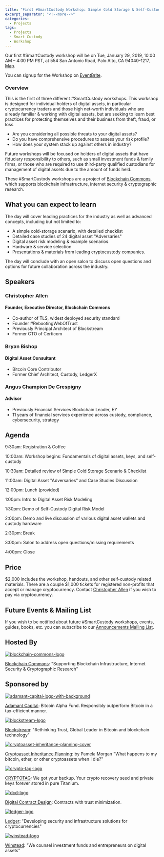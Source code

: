 ```yaml
---
title: "First #SmartCustody Workshop: Simple Cold Storage & Self-Custody"
excerpt_separator: "<!--more-->"
categories:
  - Projects
tags:
  - Projects
  - Smart Custody
  - Workshop
---
```


Our first #SmartCustody workshop will be on Tue, January 29, 2019, 10:00 AM – 4:00 PM PST, at 554 San Antonio Road, Palo Alto, CA 94040-1217, [Map](https://www.eventbrite.com/e/smartcustody-simple-cold-storage-self-custody-workshop-tickets-54426618481#map-target).

You can signup for the Workshop on [EventBrite](https://www.eventbrite.com/e/smartcustody-simple-cold-storage-self-custody-workshop-tickets-54426618481).

### Overview

This is the first of three different #SmartCustody workshops. This workshop is designed for individual holders of digital assets, in particular cryptocurrency traders and those high net-worth individuals who are already familiar & working with digital assets, but are seeking to learn best practices for protecting themselves and their business from theft, fraud, or loss.

- Are you considering all possible threats to your digital assets?
- Do you have comprehensive procedures to assess your risk profile?
- How does your system stack up against others in industry?

Future workshops will be focused on holders of digital assets that have fiduciary responsibility to others, such as small investment funds & family firms, or those who are required to use third-party qualified custodians for management of digital assets due to the amount of funds held.

These #SmartCustody workshops are a project of [Blockchain Commons](https://www.BlockchainCommons.com), which supports blockchain infrastructure, internet security & cryptographic research.

<!--more-->

## What you can expect to learn

The day will cover leading practices for the industry as well as advanced concepts, including but not limited to:

- A simple cold-storage scenario, with detailed checklist
- Detailed case studies of 24 digital asset "Adversaries"
- Digital asset risk modeling & example scenarios
- Hardware & service selection
- Presentations & materials from leading cryptocustody companies.

The day will conclude with an open salon to discuss open questions and options for future collaboration across the industry.

## Speakers

### Christopher Allen

#### Founder, Executive Director, Blockchain Commons

- Co-author of TLS, widest deployed security standard
- Founder #RebootingWebOfTrust
- Previously Principal Architect of Blockstream
- Former CTO of Certicom

### Bryan Bishop

#### Digital Asset Consultant

- Bitcoin Core Contributor
- Former Chief Architect, Custody, LedgerX

### Angus Champion De Crespigny

#### Advisor

- Previously Financial Services Blockchain Leader, EY
- 11 years of financial services experience across custody, compliance, cybersecurity, strategy

## Agenda

9:30am: Registration & Coffee

10:00am: Workshop begins: Fundamentals of digital assets, keys, and self-custody

10:30am: Detailed review of Simple Cold Storage Scenario & Checklist

11:00am: Digital Asset "Adversaries" and Case Studies Discussion

12:00pm: Lunch (provided)

1:00pm: Intro to Digital Asset Risk Modeling

1:30pm: Demo of Self-Custody Digital Risk Model

2:00pm: Demo and live discussion of various digital asset wallets and custody hardware

2:30pm: Break

3:00pm: Salon to address open questions/missing requirements

4:00pm: Close

## Price

$2,000 includes the workshop, handouts, and other self-custody related materials. There are a couple $1,000 tickets for registered non-profits that accept or manage cryptocurrency. Contact [Christopher Allen](mailto:ChristopherA@LifeWithAlacrity.com) if you wish to pay via cryptocurrency.

## Future Events & Mailing List

If you wish to be notified about future #SmartCustody workshops, events, guides, books, etc. you can subscribe to our [Announcements Mailing List](https://tinyletter.com/smartcustody).

## Hosted By

[![blockchain-commons-logo](/images/blockchain-commons-logo.png)](https://www.BlockchainCommons.com)

[Blockchain Commons](https://www.blockchaincommons.com/): "Supporting Blockchain Infrastructure, Internet Security & Cryptographic Research"

## Sponsored by

[![adamant-capital-logo-with-background](/images/adamant-capital-logo-with-background.png)](https://www.adamantcapitalfund.com/)

[Adamant Capital](https://www.adamantcapitalfund.com/): Bitcoin Alpha Fund. Responsibly outperform Bitcoin in a tax-efficient manner.

[![blockstream-logo](/images/blockstream-logo.png)](https:blockstream.com)

[Blockstream](https://blockstream.com/): "Rethinking Trust, Global Leader in Bitcoin and blockchain technology"

[![cryptoasset-inheritance-planning-cover](/images/cryptoasset-inheritance-planning-cover.png)](https://t.co/hsLxiZdQya)

[Cryptoasset Inheritance Planning](https://t.co/hsLxiZdQya): by Pamela Morgan "What happens to my bitcoin, ether, or other cryptoassets when I die?"

[![crypto-tag-logo](/images/crypto-tag-logo.png)](https://cryptotag.io/)

[CRYPTOTAG](https://cryptotag.io/): We got your backup. Your crypto recovery seed and private keys forever stored in pure Titanium.

[![dcd-logo](/images/dcd-logo.png)](https://contract.design)

[Digital Contract Design](https://contract.design): Contracts with trust minimization.

[![ledger-logo](/images/ledger-logo.png)](https://www.ledger.com/)

[Ledger](https://www.ledger.com/): "Developing security and infrastructure solutions for cryptocurrencies"

[![winstead-logo](/images/winstead-logo.png)](https://www.winstead.com/Practices/Corporate-SecuritiesMA/Fintech-Cryptocurrencies-Emerging-Technologies)

[Winstead](https://www.winstead.com/Practices/Corporate-SecuritiesMA/Fintech-Cryptocurrencies-Emerging-Technologies): "We counsel investment funds and entrepreneurs on digital assets"
